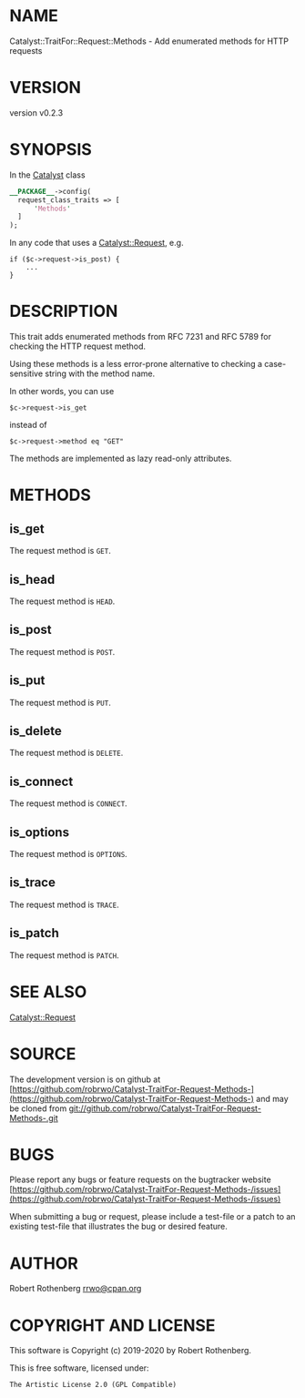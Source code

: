 # NAME

Catalyst::TraitFor::Request::Methods - Add enumerated methods for HTTP requests

# VERSION

version v0.2.3

# SYNOPSIS

In the [Catalyst](https://metacpan.org/pod/Catalyst) class

```perl
__PACKAGE__->config(
  request_class_traits => [
      'Methods'
  ]
);
```

In any code that uses a [Catalyst::Request](https://metacpan.org/pod/Catalyst::Request), e.g.

```
if ($c->request->is_post) {
    ...
}
```

# DESCRIPTION

This trait adds enumerated methods from RFC 7231 and RFC 5789 for
checking the HTTP request method.

Using these methods is a less error-prone alternative to checking a
case-sensitive string with the method name.

In other words, you can use

```
$c->request->is_get
```

instead of

```
$c->request->method eq "GET"
```

The methods are implemented as lazy read-only attributes.

# METHODS

## is\_get

The request method is `GET`.

## is\_head

The request method is `HEAD`.

## is\_post

The request method is `POST`.

## is\_put

The request method is `PUT`.

## is\_delete

The request method is `DELETE`.

## is\_connect

The request method is `CONNECT`.

## is\_options

The request method is `OPTIONS`.

## is\_trace

The request method is `TRACE`.

## is\_patch

The request method is `PATCH`.

# SEE ALSO

[Catalyst::Request](https://metacpan.org/pod/Catalyst::Request)

# SOURCE

The development version is on github at [https://github.com/robrwo/Catalyst-TraitFor-Request-Methods-](https://github.com/robrwo/Catalyst-TraitFor-Request-Methods-)
and may be cloned from [git://github.com/robrwo/Catalyst-TraitFor-Request-Methods-.git](git://github.com/robrwo/Catalyst-TraitFor-Request-Methods-.git)

# BUGS

Please report any bugs or feature requests on the bugtracker website
[https://github.com/robrwo/Catalyst-TraitFor-Request-Methods-/issues](https://github.com/robrwo/Catalyst-TraitFor-Request-Methods-/issues)

When submitting a bug or request, please include a test-file or a
patch to an existing test-file that illustrates the bug or desired
feature.

# AUTHOR

Robert Rothenberg <rrwo@cpan.org>

# COPYRIGHT AND LICENSE

This software is Copyright (c) 2019-2020 by Robert Rothenberg.

This is free software, licensed under:

```
The Artistic License 2.0 (GPL Compatible)
```
